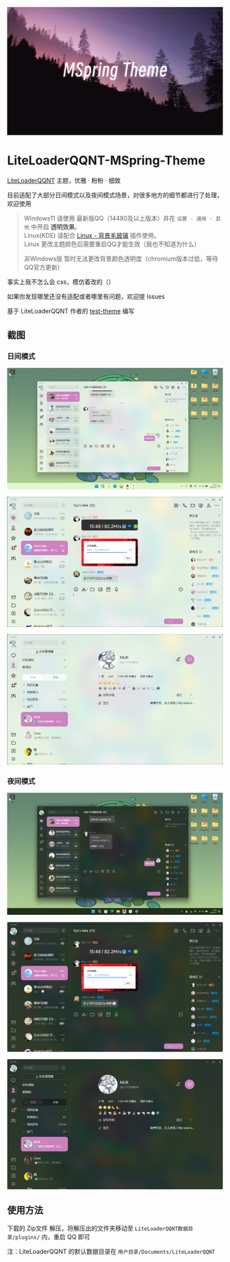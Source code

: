 <img src="./res/header.png" style="zoom:200%;" />

# LiteLoaderQQNT-MSpring-Theme

[LiteLoaderQQNT](https://github.com/mo-jinran/LiteLoaderQQNT) 主题，优雅 · 粉粉 · 细致

目前适配了大部分日间模式以及夜间模式场景，对很多地方的细节都进行了处理，欢迎使用

> Windows11 请使用 最新版QQ（14480及以上版本）并在 `设置 - 通用 - 其他` 中开启 **透明效果**。\
> Linux(KDE) 请配合 [Linux - 背景毛玻璃](https://github.com/mo-jinran/linux-qqnt-background-blur) 插件使用。\
> Linux 更改主题颜色后需要重启QQ才能生效（我也不知道为什么）
> 
> 非Windows版 暂时无法更改背景颜色透明度（chromium版本过低，等待QQ官方更新）

事实上我不怎么会 css，模仿着改的（）

如果你发现哪里还没有适配或者哪里有问题，欢迎提 Issues

基于 LiteLoaderQQNT 作者的 [test-theme](https://github.com/mo-jinran/test-theme) 编写

## 截图

### 日间模式

![总览 置顶&选中聊天展示](./res/1.png)

![非置顶](./res/3.png)

![联系人](./res/5.png)

### 夜间模式

![总览 置顶&选中聊天展示](./res/2.png)

![非置顶](./res/4.png)

![联系人](./res/6.png)

## 使用方法

下载的 Zip文件 解压，将解压出的文件夹移动至 `LiteLoaderQQNT数据目录/plugins/` 内，重启 QQ 即可

注：LiteLoaderQQNT 的默认数据目录在 `用户目录/Documents/LiteLoaderQQNT`
